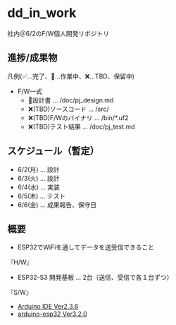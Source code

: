 # dd_in_work
社内＠6/2のF/W個人開発リポジトリ

## 進捗/成果物

凡例(✅️...完了、📍...作業中、❌️...TBD、保留中)

- F/W一式
  - 📍設計書 ... /doc/pj_design.md
  - ❌️(TBD)ソースコード ... /src/
  - ❌️(TBD)F/Wのバイナリ ... /bin/*.uf2
  - ❌️(TBD)テスト結果 ... /doc/pj_test.md

## スケジュール（暫定）

- 6/2(月) ... 設計
- 6/3(火) ... 設計
- 6/4(水) ... 実装
- 6/5(木) ... テスト
- 6/6(金) ... 成果報告、保守日

## 概要

- ESP32でWiFiを通してデータを送受信できること

『H/W』

- ESP32-S3 開発基板 ... 2台（送信、受信で各１台ずつ）

『S/W』

- [Arduino IDE Ver2.3.6](https://github.com/arduino/arduino-ide/releases/tag/2.3.6)
- [arduino-esp32 Ver3.2.0](https://github.com/espressif/arduino-esp32/releases/tag/3.2.0)